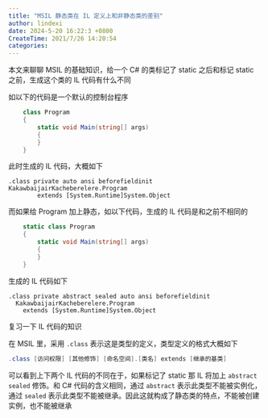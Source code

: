 ```yaml
---
title: "MSIL 静态类在 IL 定义上和非静态类的差别"
author: lindexi
date: 2024-5-20 16:22:3 +0800
CreateTime: 2021/7/26 14:20:54
categories: 
---
```


本文来聊聊 MSIL 的基础知识，给一个 C# 的类标记了 static 之后和标记 static 之前，生成这个类的 IL 代码有什么不同

<!--more-->


<!-- CreateTime:2021/7/26 14:20:54 -->

<!-- 发布 -->

如以下的代码是一个默认的控制台程序

```csharp
    class Program
    {
        static void Main(string[] args)
        {
        }
    }
```

此时生成的 IL 代码，大概如下

```IL
.class private auto ansi beforefieldinit KakawbaijairKacheberelere.Program
        extends [System.Runtime]System.Object
```

而如果给 Program 加上静态，如以下代码，生成的 IL 代码是和之前不相同的

```csharp
    static class Program
    {
        static void Main(string[] args)
        {
        }
    }
```

生成的 IL 代码如下

```IL
.class private abstract sealed auto ansi beforefieldinit
  KakawbaijairKacheberelere.Program
    extends [System.Runtime]System.Object
```

复习一下 IL 代码的知识

在 MSIL 里，采用 `.class` 表示这是类型的定义，类型定义的格式大概如下

```csharp
.class [访问权限] [其他修饰] [命名空间].[类名] extends [继承的基类]
```

可以看到上下两个 IL 代码的不同在于，如果标记了 static 那 IL 将加上 `abstract sealed` 修饰。和 C# 代码的含义相同，通过 `abstract` 表示此类型不能被实例化，通过 `sealed` 表示此类型不能被继承。因此这就构成了静态类的特点，不能被创建实例，也不能被继承

